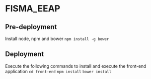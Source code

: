 # FISMA_EEAP
## Pre-deployment
Install node, npm and bower
`npm install -g bower`
## Deployment
Execute the following commands to install and execute the front-end application
`cd front-end`
`npm install`
`bower install`
